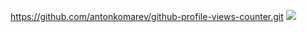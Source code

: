 https://github.com/antonkomarev/github-profile-views-counter.git
![](https://i.postimg.cc/pLvVVxWS/image.png)
